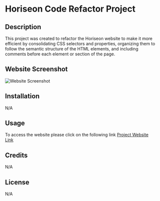 # Horiseon Code Refactor Project

## Description

This project was created to refactor the Horiseon website to make it more efficient by consolidating CSS selectors and properties, organizing them to follow the semantic structure of the HTML elements, and including comments before each element or section of the page.

## Website Screenshot
![Website Screenshot](https://andrei-ribeiro-wenceslau.github.io/module-1-challenge/assets/images/horiseon-website.png "Website Screenshot")

## Installation

N/A

## Usage

To access the website please click on the following link [Project Website Link](https://andrei-ribeiro-wenceslau.github.io/module-1-challenge/)

## Credits

N/A

## License

N/A
